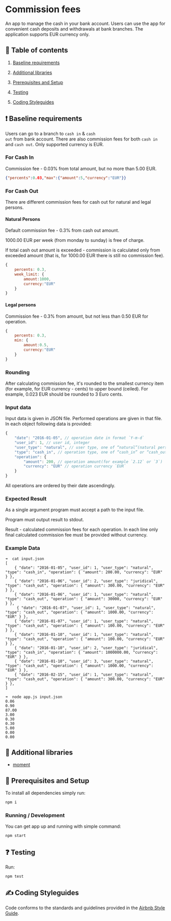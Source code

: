 # Commission fees

An app to manage the cash in your bank account. Users can use the app for convenient cash deposits and withdrawals at bank branches. The application supports EUR currency only.

## :blue_book: Table of contents

  1. [Baseline requirements](#exclamation-baseline-requirements)
  
  2. [Additional libraries](#open_book-additional-libraries)

  3. [Prerequisites and Setup](#wrench-prerequisites-and-setup)

  4. [Testing](#question-testing)

  5. [Coding Styleguides](#writing_hand-coding-styleguides)


## :exclamation: Baseline requirements

Users can go to a branch to <code>cash in</code> & <code>cash out</code> from bank account. There are also commission fees for both <code>cash in</code> and <code>cash out</code>. Only supported currency is EUR.

### For Cash In

Commission fee - 0.03% from total amount, but no more than 5.00 EUR.

```json
{"percents":0.03,"max":{"amount":5,"currency":"EUR"}}
```

### For Cash Out

There are different commission fees for cash out for natural and legal persons.

#### Natural Persons

Default commission fee - 0.3% from cash out amount.

1000.00 EUR per week (from monday to sunday) is free of charge.

If total cash out amount is exceeded - commission is calculated only from exceeded amount (that is, for 1000.00 EUR there is still no commission fee).

```js
{
    percents: 0.3,
    week_limit: {
        amount:1000,
        currency:"EUR"
    }
}
```

#### Legal persons

Commission fee - 0.3% from amount, but not less than 0.50 EUR for operation.

```js
{
    percents: 0.3,
    min: {
        amount:0.5,
        currency:"EUR"
    }
}
```

### Rounding

After calculating commission fee, it's rounded to the smallest currency item (for example, for EUR currency - cents) to upper bound (ceiled). For example, 0.023 EUR should be rounded to 3 Euro cents.

### Input data

Input data is given in JSON file. Performed operations are given in that file. In each object following data is provided:

```js
{
    "date": "2016-01-05", // operation date in format `Y-m-d`
    "user_id": 1, // user id, integer
    "user_type": "natural", // user type, one of “natural”(natural person) or “juridical”(legal person)
    "type": "cash_in", // operation type, one of “cash_in” or “cash_out”
    "operation": {
        "amount": 200, // operation amount(for example `2.12` or `3`)
        "currency": "EUR" // operation currency `EUR`
    }
}
```

All operations are ordered by their date ascendingly.

### Expected Result

As a single argument program must accept a path to the input file.

Program must output result to stdout.

Result - calculated commission fees for each operation. In each line only final calculated commission fee must be provided without currency.

### Example Data

```
➜  cat input.json
[
    { "date": "2016-01-05", "user_id": 1, "user_type": "natural", "type": "cash_in", "operation": { "amount": 200.00, "currency": "EUR" } },
    { "date": "2016-01-06", "user_id": 2, "user_type": "juridical", "type": "cash_out", "operation": { "amount": 300.00, "currency": "EUR" } },
    { "date": "2016-01-06", "user_id": 1, "user_type": "natural", "type": "cash_out", "operation": { "amount": 30000, "currency": "EUR" } },
     { "date": "2016-01-07", "user_id": 1, "user_type": "natural", "type": "cash_out", "operation": { "amount": 1000.00, "currency": "EUR" } },
    { "date": "2016-01-07", "user_id": 1, "user_type": "natural", "type": "cash_out", "operation": { "amount": 100.00, "currency": "EUR" } },
    { "date": "2016-01-10", "user_id": 1, "user_type": "natural", "type": "cash_out", "operation": { "amount": 100.00, "currency": "EUR" } },
    { "date": "2016-01-10", "user_id": 2, "user_type": "juridical", "type": "cash_in", "operation": { "amount": 1000000.00, "currency": "EUR" } },
    { "date": "2016-01-10", "user_id": 3, "user_type": "natural", "type": "cash_out", "operation": { "amount": 1000.00, "currency": "EUR" } },
    { "date": "2016-02-15", "user_id": 1, "user_type": "natural", "type": "cash_out", "operation": { "amount": 300.00, "currency": "EUR" } },
]

➜  node app.js input.json
0.06
0.90
87.00
3.00
0.30
0.30
5.00
0.00
0.00
```

## :open_book: Additional libraries

- [moment](https://momentjs.com/)

## :wrench: Prerequisites and Setup

To install all dependencies simply run:

```bash
npm i
```

### Running / Development

You can get app up and running with simple command:

```bash
npm start
```

## :question: Testing

Run:

```bash
npm test
```

## :writing_hand: Coding Styleguides

Сode conforms to the standards and guidelines provided in the [Airbnb Style Guide](https://github.com/airbnb/javascript).